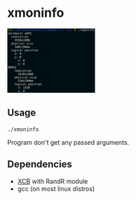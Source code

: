 # xmoninfo 
<img src="screenshot.png" width="200px"> 

## Usage 
``` 
./xmoninfo 
``` 
Program don't get any passed arguments.

## Dependencies 
* [XCB](https://xcb.freedesktop.org/) with RandR module
* gcc (on most linux distros)
